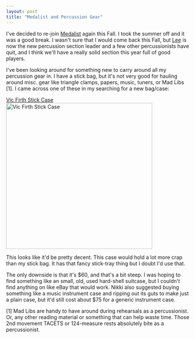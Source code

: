 ```yaml
---
layout: post
title: "Medalist and Percussion Gear"
---
```


<p>I've decided to re-join <a href="http://www.medalistband.com" target="_blank">Medalist</a> again this Fall. I took the summer off and it was a good break. I wasn't sure that I would come back this Fall, but <a href="http://www.leejsackett.com" target="_blank">Lee</a> is now the new percussion section leader and a few other percussionists have quit, and I think we'll have a really solid section this year full of good players. </p>
<p>I've been looking around for something new to carry around all my percussion gear in. I have a stick bag, but it's not very good for hauling around misc. gear like triangle clamps, papers, music, tuners, or Mad Libs [1]. I came across one of these in my searching for a new bag/case:</p>
<p><a href="http://www.amazon.com/gp/product/B0002E3GX2/sr=8-4/qid=1156774792/ref=sr_1_4/104-5840764-7523121?ie=UTF8" target="_blank">Vic Firth Stick Case</a><br /><a href="http://www.amazon.com/gp/product/B0002E3GX2/sr=8-4/qid=1156774792/ref=sr_1_4/104-5840764-7523121?ie=UTF8" target="_blank"><img alt="Vic Firth Stick Case" src="http://ec3.images-amazon.com/images/P/B0002E3GX2.01-A26YF6IE4OQDOU._SS500_SCLZZZZZZZ_V1141188317_.jpg" width="400" border="0" /></a></p>
<p>This looks like it'd be pretty decent. This case would hold a lot more crap than my stick bag. It has that fancy stick-tray thing but I doubt I'd use that. </p>
<p>The only downside is that it's $60, and that's a bit steep. I was hoping to find something like an small, old, used hard-shell suitcase, but I couldn't find anything on like eBay that would work. Nikki also suggested buying something like a music instrument case and ripping out its guts to make just a plain case, but it'd still cost about $75 for a generic instrument case. </p>
<p>[1] Mad Libs are handy to have around during rehearsals as a percussionist.  Or, any other reading material or something that can help waste time.  Those 2nd movement TACETS or 124-measure rests absolutely bite as a percussionist.</p>
 

